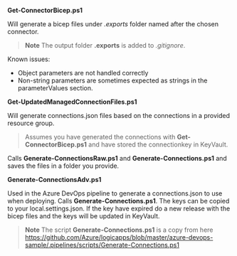

**Get-ConnectorBicep.ps1** 

Will generate a bicep files under _.exports_ folder named after the chosen connector. 

> **Note** The output folder **.exports** is added to _.gitignore_.

Known issues:

- Object parameters are not handled correctly
- Non-string parameters are sometimes expected as strings in the parameterValues section.


**Get-UpdatedManagedConnectionFiles.ps1**

Will generate connections.json files based on the connections in a provided resource group.

>Assumes you have generated the connections with **Get-ConnectorBicep.ps1** and have stored the connectionkey in KeyVault. 

Calls **Generate-ConnectionsRaw.ps1** and **Generate-Connections.ps1** and saves the files in a folder you provide.

**Generate-ConnectionsAdv.ps1**

Used in the Azure DevOps pipeline to generate a connections.json to use when deploying. Calls **Generate-Connections.ps1**. The keys can be copied to your local.settings.json.
If the key have expired do a new release with the bicep files and the keys will be updated in KeyVault.

>**Note** The script **Generate-Connections.ps1** is a copy from here https://github.com/Azure/logicapps/blob/master/azure-devops-sample/.pipelines/scripts/Generate-Connections.ps1

